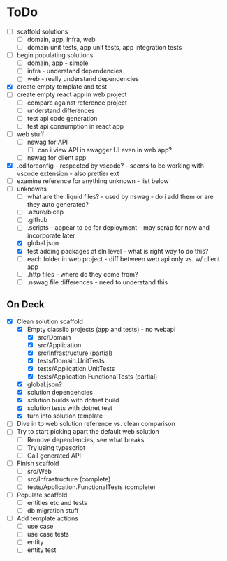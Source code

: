 # ToDo

- [ ] scaffold solutions
  - [ ] domain, app, infra, web
  - [ ] domain unit tests, app unit tests, app integration tests
- [ ] begin populating solutions
  - [ ] domain, app - simple
  - [ ] infra - understand dependencies
  - [ ] web - really understand dependencies
- [x] create empty template and test
- [ ] create empty react app in web project
  - [ ] compare against reference project
  - [ ] understand differences
  - [ ] test api code generation
  - [ ] test api consumption in react app
- [ ] web stuff
  - [ ] nswag for API
    - [ ] can i view API in swagger UI even in web app?
  - [ ] nswag for client app
- [x] .editorconfig - respected by vscode? - seems to be working with vscode extension - also prettier ext
- [ ] examine reference for anything unknown - list below
- [ ] unknowns
  - [ ] what are the .liquid files? - used by nswag - do i add them or are they auto generated?
  - [ ] .azure/bicep
  - [ ] .github
  - [ ] .scripts - appear to be for deployment - may scrap for now and incorporate later
  - [x] global.json
  - [x] test adding packages at sln level - what is right way to do this?
  - [ ] each folder in web project - diff between web api only vs. w/ client app
  - [ ] .http files - where do they come from?
  - [ ] .nswag file differences - need to understand this

## On Deck

- [x] Clean solution scaffold
  - [x] Empty classlib projects (app and tests) - no webapi
    - [x] src/Domain
    - [x] src/Application
    - [x] src/Infrastructure (partial)
    - [x] tests/Domain.UnitTests
    - [x] tests/Application.UnitTests
    - [x] tests/Application.FunctionalTests (partial)
  - [x] global.json?
  - [x] solution dependencies
  - [x] solution builds with dotnet build
  - [x] solution tests with dotnet test
  - [x] turn into solution template
- [ ] Dive in to web solution reference vs. clean comparison
- [ ] Try to start picking apart the default web solution
  - [ ] Remove dependencies, see what breaks
  - [ ] Try using typescript
  - [ ] Call generated API
- [ ] Finish scaffold
  - [ ] src/Web
  - [ ] src/Infrastructure (complete)
  - [ ] tests/Application.FunctionalTests (complete)
- [ ] Populate scaffold
  - [ ] entities etc and tests
  - [ ] db migration stuff
- [ ] Add template actions
  - [ ] use case
  - [ ] use case tests
  - [ ] entity
  - [ ] entity test
